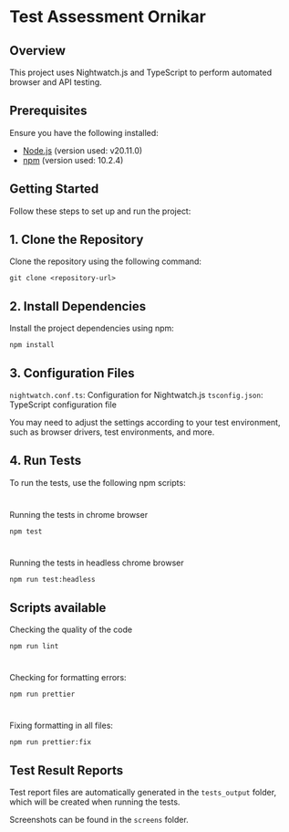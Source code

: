 # Test Assessment Ornikar

## Overview

This project uses Nightwatch.js and TypeScript to perform automated browser and API testing.

## Prerequisites

Ensure you have the following installed:

- [Node.js](https://nodejs.org/en/download/) (version used: v20.11.0)
- [npm](https://www.npmjs.com/get-npm) (version used: 10.2.4)

## Getting Started

Follow these steps to set up and run the project:

## 1. Clone the Repository

Clone the repository using the following command:


`git clone <repository-url>`


## 2. Install Dependencies

Install the project dependencies using npm:

`npm install`

## 3. Configuration Files

`nightwatch.conf.ts`: Configuration for Nightwatch.js
`tsconfig.json`: TypeScript configuration file

You may need to adjust the settings according to your test environment, such as browser drivers, test environments, and more.

## 4. Run Tests

To run the tests, use the following npm scripts:
#
Running the tests in chrome browser

`npm test`
#
Running the tests in headless chrome browser

`npm run test:headless`

## Scripts available
Checking the quality of the code

`npm run lint`
#
Checking for formatting errors:

`npm run prettier`
#
Fixing formatting in all files:

`npm run prettier:fix`


## Test Result Reports
Test report files are automatically generated in the `tests_output` folder, which will be created when running the tests.

Screenshots can be found in the `screens` folder.